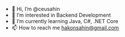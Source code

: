 - 👋 Hi, I’m @ceusahin
- 👀 I’m interested in Backend Development
- 🌱 I’m currently learning Java, C#, .NET Core
- 📫 How to reach me hakonsahin@gmail.com

<!---
ceusahin/ceusahin is a ✨ special ✨ repository because its `README.md` (this file) appears on your GitHub profile.
You can click the Preview link to take a look at your changes.
--->
